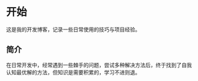 # 开始

这是我的开发博客，记录一些日常使用的技巧与项目经验。

## 简介

在日常开发中，经常遇到一些棘手的问题，尝试多种解决方法后，终于找到了自我认知最优解的方法，但知识是需要积累的，学习不进则退。

